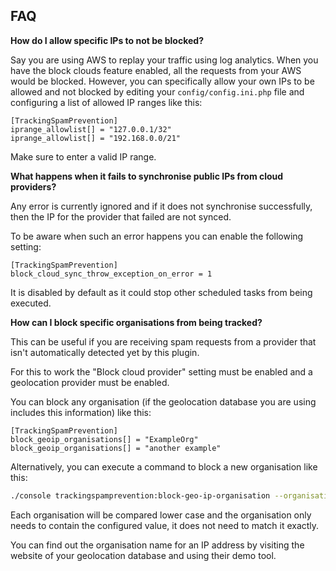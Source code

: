 ## FAQ

__How do I allow specific IPs to not be blocked?__

Say you are using AWS to replay your traffic using log analytics. When you have the block clouds feature enabled, all the requests from your AWS would be blocked. However, you can specifically allow your own IPs to be allowed and not blocked by editing your `config/config.ini.php` file and configuring a list of allowed IP ranges like this:

```
[TrackingSpamPrevention]
iprange_allowlist[] = "127.0.0.1/32"
iprange_allowlist[] = "192.168.0.0/21"
```

Make sure to enter a valid IP range. 

__What happens when it fails to synchronise public IPs from cloud providers?__

Any error is currently ignored and if it does not synchronise successfully, then the IP for the provider that failed are not synced.

To be aware when such an error happens you can enable the following setting:

```
[TrackingSpamPrevention]
block_cloud_sync_throw_exception_on_error = 1
```

It is disabled by default as it could stop other scheduled tasks from being executed.

__How can I block specific organisations from being tracked?__

This can be useful if you are receiving spam requests from a provider that isn't automatically detected yet by this plugin.

For this to work the "Block cloud provider" setting must be enabled and a geolocation provider must be enabled.

You can block any organisation (if the geolocation database you are using includes this information) like this:

```
[TrackingSpamPrevention]
block_geoip_organisations[] = "ExampleOrg"
block_geoip_organisations[] = "another example"
```

Alternatively, you can execute a command to block a new organisation like this:

```bash
./console trackingspamprevention:block-geo-ip-organisation --organisation-name="Example"
```

Each organisation will be compared lower case and the organisation only needs to contain the configured value, it does not need to match it exactly.

You can find out the organisation name for an IP address by visiting the website of your geolocation database and using their demo tool.
